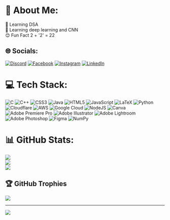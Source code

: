 # 💫 About Me:
🔭 Learning DSA<br>🤺 Learning deep learning and CNN<br> 😊 Fun Fact 2 + '2' = 22


## 🌐 Socials:
[![Discord](https://img.shields.io/badge/Discord-%237289DA.svg?logo=discord&logoColor=white)](https://discord.gg/beyond_strong62#2788) [![Facebook](https://img.shields.io/badge/Facebook-%231877F2.svg?logo=Facebook&logoColor=white)](https://facebook.com/rana.sujeet.39) [![Instagram](https://img.shields.io/badge/Instagram-%23E4405F.svg?logo=Instagram&logoColor=white)](https://instagram.com/beyond_strong62) [![LinkedIn](https://img.shields.io/badge/LinkedIn-%230077B5.svg?logo=linkedin&logoColor=white)](https://linkedin.com/in/rana-sujeet-746a90252) 

# 💻 Tech Stack:
![C](https://img.shields.io/badge/c-%2300599C.svg?style=flat-square&logo=c&logoColor=white) ![C++](https://img.shields.io/badge/c++-%2300599C.svg?style=flat-square&logo=c%2B%2B&logoColor=white) ![CSS3](https://img.shields.io/badge/css3-%231572B6.svg?style=flat-square&logo=css3&logoColor=white) ![Java](https://img.shields.io/badge/java-%23ED8B00.svg?style=flat-square&logo=java&logoColor=white) ![HTML5](https://img.shields.io/badge/html5-%23E34F26.svg?style=flat-square&logo=html5&logoColor=white) ![JavaScript](https://img.shields.io/badge/javascript-%23323330.svg?style=flat-square&logo=javascript&logoColor=%23F7DF1E) ![LaTeX](https://img.shields.io/badge/latex-%23008080.svg?style=flat-square&logo=latex&logoColor=white) ![Python](https://img.shields.io/badge/python-3670A0?style=flat-square&logo=python&logoColor=ffdd54) ![Cloudflare](https://img.shields.io/badge/Cloudflare-F38020?style=flat-square&logo=Cloudflare&logoColor=white) ![AWS](https://img.shields.io/badge/AWS-%23FF9900.svg?style=flat-square&logo=amazon-aws&logoColor=white) ![Google Cloud](https://img.shields.io/badge/Google%20Cloud-%234285F4.svg?style=flat-square&logo=google-cloud&logoColor=white) ![NodeJS](https://img.shields.io/badge/node.js-6DA55F?style=flat-square&logo=node.js&logoColor=white) ![Canva](https://img.shields.io/badge/Canva-%2300C4CC.svg?style=flat-square&logo=Canva&logoColor=white) ![Adobe Premiere Pro](https://img.shields.io/badge/Adobe%20Premiere%20Pro-9999FF.svg?style=flat-square&logo=Adobe%20Premiere%20Pro&logoColor=white) ![Adobe Illustrator](https://img.shields.io/badge/adobeillustrator-%23FF9A00.svg?style=flat-square&logo=adobeillustrator&logoColor=white) ![Adobe Lightroom](https://img.shields.io/badge/Adobe%20Lightroom-31A8FF.svg?style=flat-square&logo=Adobe%20Lightroom&logoColor=white) ![Adobe Photoshop](https://img.shields.io/badge/adobephotoshop-%2331A8FF.svg?style=flat-square&logo=adobephotoshop&logoColor=white) 	![Figma](https://img.shields.io/badge/figma-%23F24E1E.svg?style=flat-square&logo=figma&logoColor=white) ![NumPy](https://img.shields.io/badge/numpy-%23013243.svg?style=flat-square&logo=numpy&logoColor=white)
# 📊 GitHub Stats:
![](https://github-readme-stats.vercel.app/api?username=beyondstrong62&theme=tokyonight&hide_border=false&include_all_commits=true&count_private=false)<br/>
![](https://github-readme-streak-stats.herokuapp.com/?user=beyondstrong62&theme=tokyonight&hide_border=false)<br/>
![](https://github-readme-stats.vercel.app/api/top-langs/?username=beyondstrong62&theme=tokyonight&hide_border=false&include_all_commits=true&count_private=false&layout=compact)

## 🏆 GitHub Trophies
![](https://github-profile-trophy.vercel.app/?username=beyondstrong62&theme=nord&no-frame=false&no-bg=false&margin-w=4)

---
[![](https://visitcount.itsvg.in/api?id=beyondstrong62&icon=3&color=5)](https://visitcount.itsvg.in)

<!-- Proudly created with GPRM ( https://gprm.itsvg.in ) -->
